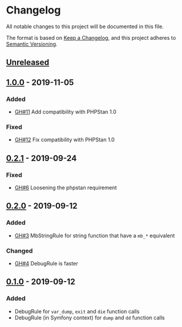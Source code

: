 # Changelog
All notable changes to this project will be documented in this file.

The format is based on [Keep a Changelog](https://keepachangelog.com/en/1.0.0/),
and this project adheres to [Semantic Versioning](https://semver.org/spec/v2.0.0.html).

## [Unreleased]
## [1.0.0] - 2019-11-05
### Added
- [GH#11](https://github.com/Korbeil/phpstan-generic-rules/pull/11) Add compatibility with PHPStan 1.0

### Fixed
- [GH#12](https://github.com/Korbeil/phpstan-generic-rules/pull/12) Fix compatibility with PHPStan 1.0

## [0.2.1] - 2019-09-24
### Fixed
- [GH#6](https://github.com/Korbeil/phpstan-generic-rules/pull/6) Loosening the phpstan requirement

## [0.2.0] - 2019-09-12
### Added
- [GH#3](https://github.com/Korbeil/phpstan-generic-rules/pull/3) MbStringRule for string function that have a `mb_*` equivalent

### Changed
- [GH#4](https://github.com/Korbeil/phpstan-generic-rules/pull/4) DebugRule is faster

## [0.1.0] - 2019-09-12
### Added
- DebugRule for `var_dump`, `exit` and `die` function calls
- DebugRule (in Symfony context) for `dump` and `dd` function calls

[Unreleased]: https://github.com/Korbeil/phpstan-generic-rules/compare/v1.0.0...HEAD
[1.0.0]: https://github.com/olivierlacan/keep-a-changelog/compare/v0.2.1...v1.0.0
[0.2.1]: https://github.com/olivierlacan/keep-a-changelog/compare/v0.2.0...v0.2.1
[0.2.0]: https://github.com/olivierlacan/keep-a-changelog/compare/v0.1.0...v0.2.0
[0.1.0]: https://github.com/Korbeil/phpstan-generic-rules/releases/tag/v0.1.0
